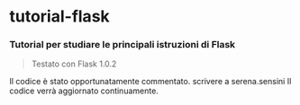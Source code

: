 # tutorial-flask

### Tutorial per studiare le principali istruzioni di Flask
> Testato con Flask 1.0.2

Il codice è stato opportunatamente commentato.
 scrivere a serena.sensini Il codice verrà aggiornato continuamente.

